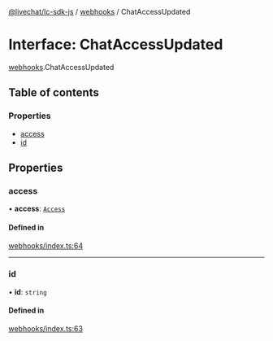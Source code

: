 [@livechat/lc-sdk-js](../README.md) / [webhooks](../modules/webhooks.md) / ChatAccessUpdated

# Interface: ChatAccessUpdated

[webhooks](../modules/webhooks.md).ChatAccessUpdated

## Table of contents

### Properties

- [access](webhooks.ChatAccessUpdated.md#access)
- [id](webhooks.ChatAccessUpdated.md#id)

## Properties

### access

• **access**: [`Access`](webhooks_structures_structures.Access.md)

#### Defined in

[webhooks/index.ts:64](https://github.com/livechat/lc-sdk-js/blob/125a327/src/webhooks/index.ts#L64)

___

### id

• **id**: `string`

#### Defined in

[webhooks/index.ts:63](https://github.com/livechat/lc-sdk-js/blob/125a327/src/webhooks/index.ts#L63)
